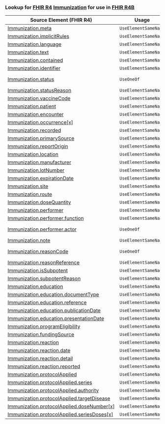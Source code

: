 ### Lookup for [FHIR R4](https://hl7.org/fhir/R4/) [Immunization](https://hl7.org/fhir/R4/Immunization.html) for use in [FHIR R4B](https://hl7.org/fhir/R4B/)

| Source Element (FHIR R4) | Usage | Target |
| -------------- | ----- | ------ |
| [Immunization.meta](https://hl7.org/fhir/R4/Immunization.html#resource) | `UseElementSameName` | [Immunization.meta](https://hl7.org/fhir/R4B/Immunization.html#resource) |
| [Immunization.implicitRules](https://hl7.org/fhir/R4/Immunization.html#resource) | `UseElementSameName` | [Immunization.implicitRules](https://hl7.org/fhir/R4B/Immunization.html#resource) |
| [Immunization.language](https://hl7.org/fhir/R4/Immunization.html#resource) | `UseElementSameName` | [Immunization.language](https://hl7.org/fhir/R4B/Immunization.html#resource) |
| [Immunization.text](https://hl7.org/fhir/R4/Immunization.html#resource) | `UseElementSameName` | [Immunization.text](https://hl7.org/fhir/R4B/Immunization.html#resource) |
| [Immunization.contained](https://hl7.org/fhir/R4/Immunization.html#resource) | `UseElementSameName` | [Immunization.contained](https://hl7.org/fhir/R4B/Immunization.html#resource) |
| [Immunization.identifier](https://hl7.org/fhir/R4/Immunization.html#resource) | `UseElementSameName` | [Immunization.identifier](https://hl7.org/fhir/R4B/Immunization.html#resource) |
| [Immunization.status](https://hl7.org/fhir/R4/Immunization.html#resource) | `UseOneOf` | [Immunization.status](https://hl7.org/fhir/R4B/Immunization.html#resource)<br />[Immunization.status](https://hl7.org/fhir/R4B/Immunization.html#resource) |
| [Immunization.statusReason](https://hl7.org/fhir/R4/Immunization.html#resource) | `UseElementSameName` | [Immunization.statusReason](https://hl7.org/fhir/R4B/Immunization.html#resource) |
| [Immunization.vaccineCode](https://hl7.org/fhir/R4/Immunization.html#resource) | `UseElementSameName` | [Immunization.vaccineCode](https://hl7.org/fhir/R4B/Immunization.html#resource) |
| [Immunization.patient](https://hl7.org/fhir/R4/Immunization.html#resource) | `UseElementSameName` | [Immunization.patient](https://hl7.org/fhir/R4B/Immunization.html#resource) |
| [Immunization.encounter](https://hl7.org/fhir/R4/Immunization.html#resource) | `UseElementSameName` | [Immunization.encounter](https://hl7.org/fhir/R4B/Immunization.html#resource) |
| [Immunization.occurrence[x]](https://hl7.org/fhir/R4/Immunization.html#resource) | `UseElementSameName` | [Immunization.occurrence[x]](https://hl7.org/fhir/R4B/Immunization.html#resource) |
| [Immunization.recorded](https://hl7.org/fhir/R4/Immunization.html#resource) | `UseElementSameName` | [Immunization.recorded](https://hl7.org/fhir/R4B/Immunization.html#resource) |
| [Immunization.primarySource](https://hl7.org/fhir/R4/Immunization.html#resource) | `UseElementSameName` | [Immunization.primarySource](https://hl7.org/fhir/R4B/Immunization.html#resource) |
| [Immunization.reportOrigin](https://hl7.org/fhir/R4/Immunization.html#resource) | `UseElementSameName` | [Immunization.reportOrigin](https://hl7.org/fhir/R4B/Immunization.html#resource) |
| [Immunization.location](https://hl7.org/fhir/R4/Immunization.html#resource) | `UseElementSameName` | [Immunization.location](https://hl7.org/fhir/R4B/Immunization.html#resource) |
| [Immunization.manufacturer](https://hl7.org/fhir/R4/Immunization.html#resource) | `UseElementSameName` | [Immunization.manufacturer](https://hl7.org/fhir/R4B/Immunization.html#resource) |
| [Immunization.lotNumber](https://hl7.org/fhir/R4/Immunization.html#resource) | `UseElementSameName` | [Immunization.lotNumber](https://hl7.org/fhir/R4B/Immunization.html#resource) |
| [Immunization.expirationDate](https://hl7.org/fhir/R4/Immunization.html#resource) | `UseElementSameName` | [Immunization.expirationDate](https://hl7.org/fhir/R4B/Immunization.html#resource) |
| [Immunization.site](https://hl7.org/fhir/R4/Immunization.html#resource) | `UseElementSameName` | [Immunization.site](https://hl7.org/fhir/R4B/Immunization.html#resource) |
| [Immunization.route](https://hl7.org/fhir/R4/Immunization.html#resource) | `UseElementSameName` | [Immunization.route](https://hl7.org/fhir/R4B/Immunization.html#resource) |
| [Immunization.doseQuantity](https://hl7.org/fhir/R4/Immunization.html#resource) | `UseElementSameName` | [Immunization.doseQuantity](https://hl7.org/fhir/R4B/Immunization.html#resource) |
| [Immunization.performer](https://hl7.org/fhir/R4/Immunization.html#resource) | `UseElementSameName` | [Immunization.performer](https://hl7.org/fhir/R4B/Immunization.html#resource) |
| [Immunization.performer.function](https://hl7.org/fhir/R4/Immunization.html#resource) | `UseElementSameName` | [Immunization.performer.function](https://hl7.org/fhir/R4B/Immunization.html#resource) |
| [Immunization.performer.actor](https://hl7.org/fhir/R4/Immunization.html#resource) | `UseOneOf` | [Immunization.performer.actor](https://hl7.org/fhir/R4B/Immunization.html#resource)<br />[Immunization.performer.actor](https://hl7.org/fhir/R4B/Immunization.html#resource) |
| [Immunization.note](https://hl7.org/fhir/R4/Immunization.html#resource) | `UseElementSameName` | [Immunization.note](https://hl7.org/fhir/R4B/Immunization.html#resource) |
| [Immunization.reasonCode](https://hl7.org/fhir/R4/Immunization.html#resource) | `UseOneOf` | [Immunization.reasonCode](https://hl7.org/fhir/R4B/Immunization.html#resource)<br />[Immunization.reasonCode](https://hl7.org/fhir/R4B/Immunization.html#resource) |
| [Immunization.reasonReference](https://hl7.org/fhir/R4/Immunization.html#resource) | `UseElementSameName` | [Immunization.reasonReference](https://hl7.org/fhir/R4B/Immunization.html#resource) |
| [Immunization.isSubpotent](https://hl7.org/fhir/R4/Immunization.html#resource) | `UseElementSameName` | [Immunization.isSubpotent](https://hl7.org/fhir/R4B/Immunization.html#resource) |
| [Immunization.subpotentReason](https://hl7.org/fhir/R4/Immunization.html#resource) | `UseElementSameName` | [Immunization.subpotentReason](https://hl7.org/fhir/R4B/Immunization.html#resource) |
| [Immunization.education](https://hl7.org/fhir/R4/Immunization.html#resource) | `UseElementSameName` | [Immunization.education](https://hl7.org/fhir/R4B/Immunization.html#resource) |
| [Immunization.education.documentType](https://hl7.org/fhir/R4/Immunization.html#resource) | `UseElementSameName` | [Immunization.education.documentType](https://hl7.org/fhir/R4B/Immunization.html#resource) |
| [Immunization.education.reference](https://hl7.org/fhir/R4/Immunization.html#resource) | `UseElementSameName` | [Immunization.education.reference](https://hl7.org/fhir/R4B/Immunization.html#resource) |
| [Immunization.education.publicationDate](https://hl7.org/fhir/R4/Immunization.html#resource) | `UseElementSameName` | [Immunization.education.publicationDate](https://hl7.org/fhir/R4B/Immunization.html#resource) |
| [Immunization.education.presentationDate](https://hl7.org/fhir/R4/Immunization.html#resource) | `UseElementSameName` | [Immunization.education.presentationDate](https://hl7.org/fhir/R4B/Immunization.html#resource) |
| [Immunization.programEligibility](https://hl7.org/fhir/R4/Immunization.html#resource) | `UseElementSameName` | [Immunization.programEligibility](https://hl7.org/fhir/R4B/Immunization.html#resource) |
| [Immunization.fundingSource](https://hl7.org/fhir/R4/Immunization.html#resource) | `UseElementSameName` | [Immunization.fundingSource](https://hl7.org/fhir/R4B/Immunization.html#resource) |
| [Immunization.reaction](https://hl7.org/fhir/R4/Immunization.html#resource) | `UseElementSameName` | [Immunization.reaction](https://hl7.org/fhir/R4B/Immunization.html#resource) |
| [Immunization.reaction.date](https://hl7.org/fhir/R4/Immunization.html#resource) | `UseElementSameName` | [Immunization.reaction.date](https://hl7.org/fhir/R4B/Immunization.html#resource) |
| [Immunization.reaction.detail](https://hl7.org/fhir/R4/Immunization.html#resource) | `UseElementSameName` | [Immunization.reaction.detail](https://hl7.org/fhir/R4B/Immunization.html#resource) |
| [Immunization.reaction.reported](https://hl7.org/fhir/R4/Immunization.html#resource) | `UseElementSameName` | [Immunization.reaction.reported](https://hl7.org/fhir/R4B/Immunization.html#resource) |
| [Immunization.protocolApplied](https://hl7.org/fhir/R4/Immunization.html#resource) | `UseElementSameName` | [Immunization.protocolApplied](https://hl7.org/fhir/R4B/Immunization.html#resource) |
| [Immunization.protocolApplied.series](https://hl7.org/fhir/R4/Immunization.html#resource) | `UseElementSameName` | [Immunization.protocolApplied.series](https://hl7.org/fhir/R4B/Immunization.html#resource) |
| [Immunization.protocolApplied.authority](https://hl7.org/fhir/R4/Immunization.html#resource) | `UseElementSameName` | [Immunization.protocolApplied.authority](https://hl7.org/fhir/R4B/Immunization.html#resource) |
| [Immunization.protocolApplied.targetDisease](https://hl7.org/fhir/R4/Immunization.html#resource) | `UseElementSameName` | [Immunization.protocolApplied.targetDisease](https://hl7.org/fhir/R4B/Immunization.html#resource) |
| [Immunization.protocolApplied.doseNumber[x]](https://hl7.org/fhir/R4/Immunization.html#resource) | `UseElementSameName` | [Immunization.protocolApplied.doseNumber[x]](https://hl7.org/fhir/R4B/Immunization.html#resource) |
| [Immunization.protocolApplied.seriesDoses[x]](https://hl7.org/fhir/R4/Immunization.html#resource) | `UseElementSameName` | [Immunization.protocolApplied.seriesDoses[x]](https://hl7.org/fhir/R4B/Immunization.html#resource) |
